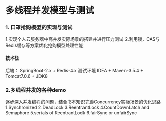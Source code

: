 ﻿# 多线程并发模型与测试
 ### 1. 口罩抢购模型的实现与测试
1.实现个人云服务器中高并发实际场景的搭建并进行压力测试
2.利用锁，CAS与Redis缓存等方案优化抢购模型处理性能

#### 技术栈
后端： SpringBoot-2.x + Redis-4.x
测试环境
IDEA + Maven-3.5.4 + Tomcat7.0.6 + JDK8

### 2.多线程并发的各种demo
逐步深入并发编程的问题，结合书本知识完善Concurrency实际场景的优化思路
1.Synchronized
2.DeadLock
3.ReentrantLock
4.CountDownLatch and Semaphore
5.serials of ReentrantLock
6.fairSync or unfairSync
